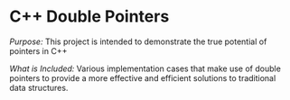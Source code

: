 # C++ Double Pointers

*Purpose:*
This project is intended to demonstrate the true potential of pointers in C++

*What is Included:*
Various implementation cases that make use of double pointers to provide a more effective and efficient solutions
to traditional data structures.